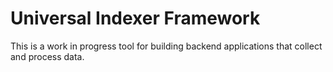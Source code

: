 # Universal Indexer Framework

This is a work in progress tool for building backend applications that collect and process data.
